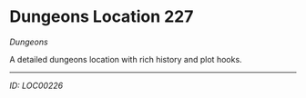 # Dungeons Location 227

*Dungeons*

A detailed dungeons location with rich history and plot hooks.

---
*ID: LOC00226*